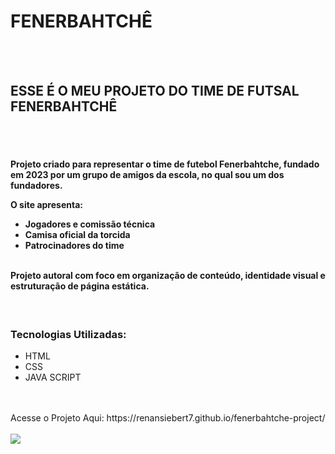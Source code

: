 <h1>FENERBAHTCHÊ</h1>
<br>
<br>
<h2>ESSE É O MEU PROJETO DO TIME DE FUTSAL FENERBAHTCHÊ</h2>
<br>
<br>
<h4> 
Projeto criado para representar o time de futebol Fenerbahtche, fundado em 2023 por um grupo de amigos da escola, no qual sou um dos fundadores.

O site apresenta:
  <ul> 
    <li>Jogadores e comissão técnica</li>
    <li>Camisa oficial da torcida</li>
    <li>Patrocinadores do time</li>
  </ul>
<br>
Projeto autoral com foco em organização de conteúdo, identidade visual e estruturação de página estática. </h4> 
<br>
<h3>Tecnologias Utilizadas:</h3>
<ul>
  <li> HTML </li>
  <li> CSS </li>
  <li> JAVA SCRIPT </li>
</ul>
<br>
<br>
Acesse o Projeto Aqui:
https://renansiebert7.github.io/fenerbahtche-project/
<br>
<br>
<img src="https://raw.githubusercontent.com/renansiebert7/fenerbahtche-project/refs/heads/master/assets/FENERBAHTCH%C3%8A.png">
